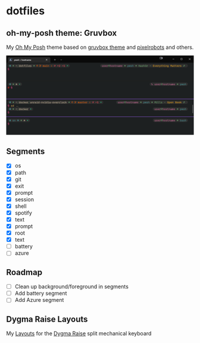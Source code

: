 # dotfiles

## oh-my-posh theme: Gruvbox

My [Oh My Posh](https://ohmyposh.dev/) theme based on [gruvbox theme](https://github.com/morhetz/gruvbox) and [pixelrobots](https://github.com/JanDeDobbeleer/oh-my-posh/blob/main/themes/pixelrobots.omp.json) and others.

![Gruvbot](https://github.com/codeschooldropout/dotfiles/blob/assets/omp-gruvbot.png?raw=true)

## Segments

- [x] os
- [x] path
- [x] git
- [x] exit
- [x] prompt
- [x] session
- [x] shell
- [x] spotify
- [x] text
- [x] prompt
- [x] root
- [x] text
- [ ] battery
- [ ] azure

## Roadmap

- [ ] Clean up background/foreground in segments
- [ ] Add battery segment
- [ ] Add Azure segment

## Dygma Raise Layouts

My [Layouts](dygma/raise/) for the [Dygma Raise](https://dygma.com/) split mechanical keyboard
